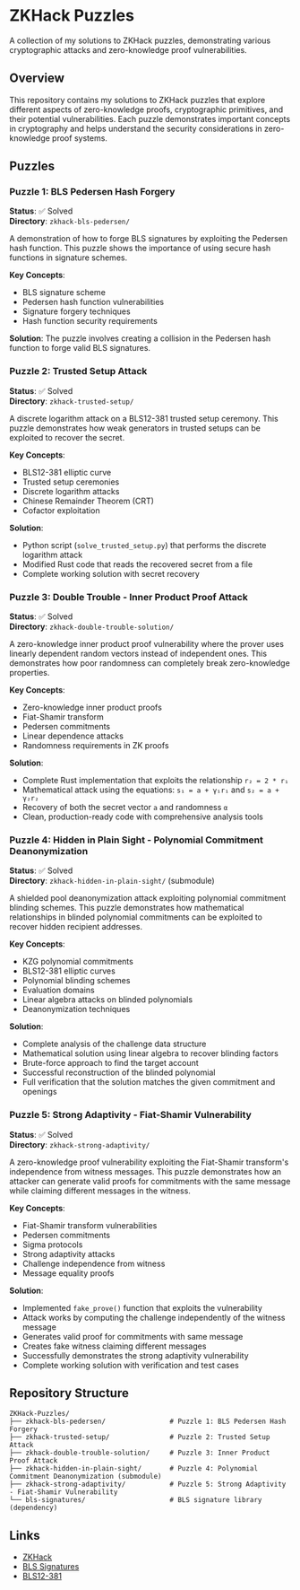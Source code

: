 # ZKHack Puzzles

A collection of my solutions to ZKHack puzzles, demonstrating various cryptographic attacks and zero-knowledge proof vulnerabilities.

## Overview

This repository contains my solutions to ZKHack puzzles that explore different aspects of zero-knowledge proofs, cryptographic primitives, and their potential vulnerabilities. Each puzzle demonstrates important concepts in cryptography and helps understand the security considerations in zero-knowledge proof systems.

## Puzzles

### Puzzle 1: BLS Pedersen Hash Forgery
**Status**: ✅ Solved  
**Directory**: `zkhack-bls-pedersen/`

A demonstration of how to forge BLS signatures by exploiting the Pedersen hash function. This puzzle shows the importance of using secure hash functions in signature schemes.

**Key Concepts**:
- BLS signature scheme
- Pedersen hash function vulnerabilities
- Signature forgery techniques
- Hash function security requirements

**Solution**: The puzzle involves creating a collision in the Pedersen hash function to forge valid BLS signatures.

### Puzzle 2: Trusted Setup Attack
**Status**: ✅ Solved  
**Directory**: `zkhack-trusted-setup/`

A discrete logarithm attack on a BLS12-381 trusted setup ceremony. This puzzle demonstrates how weak generators in trusted setups can be exploited to recover the secret.

**Key Concepts**:
- BLS12-381 elliptic curve
- Trusted setup ceremonies
- Discrete logarithm attacks
- Chinese Remainder Theorem (CRT)
- Cofactor exploitation

**Solution**: 
- Python script (`solve_trusted_setup.py`) that performs the discrete logarithm attack
- Modified Rust code that reads the recovered secret from a file
- Complete working solution with secret recovery

### Puzzle 3: Double Trouble - Inner Product Proof Attack
**Status**: ✅ Solved  
**Directory**: `zkhack-double-trouble-solution/`

A zero-knowledge inner product proof vulnerability where the prover uses linearly dependent random vectors instead of independent ones. This demonstrates how poor randomness can completely break zero-knowledge properties.

**Key Concepts**:
- Zero-knowledge inner product proofs
- Fiat-Shamir transform
- Pedersen commitments
- Linear dependence attacks
- Randomness requirements in ZK proofs

**Solution**: 
- Complete Rust implementation that exploits the relationship `r₂ = 2 * r₁`
- Mathematical attack using the equations: `s₁ = a + γ₁r₁` and `s₂ = a + γ₂r₂`
- Recovery of both the secret vector `a` and randomness `α`
- Clean, production-ready code with comprehensive analysis tools

### Puzzle 4: Hidden in Plain Sight - Polynomial Commitment Deanonymization
**Status**: ✅ Solved  
**Directory**: `zkhack-hidden-in-plain-sight/` (submodule)

A shielded pool deanonymization attack exploiting polynomial commitment blinding schemes. This puzzle demonstrates how mathematical relationships in blinded polynomial commitments can be exploited to recover hidden recipient addresses.

**Key Concepts**:
- KZG polynomial commitments
- BLS12-381 elliptic curves
- Polynomial blinding schemes
- Evaluation domains
- Linear algebra attacks on blinded polynomials
- Deanonymization techniques

**Solution**: 
- Complete analysis of the challenge data structure
- Mathematical solution using linear algebra to recover blinding factors
- Brute-force approach to find the target account
- Successful reconstruction of the blinded polynomial
- Full verification that the solution matches the given commitment and openings

### Puzzle 5: Strong Adaptivity - Fiat-Shamir Vulnerability
**Status**: ✅ Solved  
**Directory**: `zkhack-strong-adaptivity/`

A zero-knowledge proof vulnerability exploiting the Fiat-Shamir transform's independence from witness messages. This puzzle demonstrates how an attacker can generate valid proofs for commitments with the same message while claiming different messages in the witness.

**Key Concepts**:
- Fiat-Shamir transform vulnerabilities
- Pedersen commitments
- Sigma protocols
- Strong adaptivity attacks
- Challenge independence from witness
- Message equality proofs

**Solution**: 
- Implemented `fake_prove()` function that exploits the vulnerability
- Attack works by computing the challenge independently of the witness message
- Generates valid proof for commitments with same message
- Creates fake witness claiming different messages
- Successfully demonstrates the strong adaptivity vulnerability
- Complete working solution with verification and test cases

## Repository Structure

```
ZKHack-Puzzles/
├── zkhack-bls-pedersen/                # Puzzle 1: BLS Pedersen Hash Forgery
├── zkhack-trusted-setup/               # Puzzle 2: Trusted Setup Attack
├── zkhack-double-trouble-solution/     # Puzzle 3: Inner Product Proof Attack
├── zkhack-hidden-in-plain-sight/       # Puzzle 4: Polynomial Commitment Deanonymization (submodule)
├── zkhack-strong-adaptivity/           # Puzzle 5: Strong Adaptivity - Fiat-Shamir Vulnerability
└── bls-signatures/                     # BLS signature library (dependency)
```


## Links

- [ZKHack](https://zkhack.dev/)
- [BLS Signatures](https://github.com/Chia-Network/bls-signatures)
- [BLS12-381](https://hackmd.io/@benjaminion/bls12-381)
